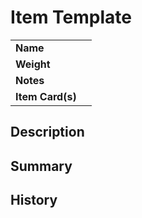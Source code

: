 # Item Template

|||
| --- | --- |
| **Name** | | item.2
| **Weight** | |
| **Notes** | |
| **Item Card(s)** | | *Remove if digital campaign*

## Description

## Summary

## History
